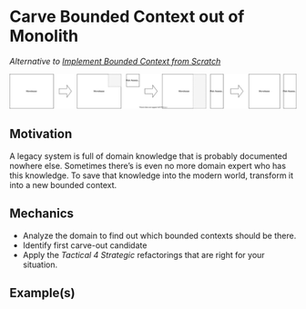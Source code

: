 # Carve Bounded Context out of Monolith

*Alternative to [Implement Bounded Context from Scratch](implement-bounded-context-from-scratch)*

![](../../images/domain-driven-refactorings/strategic/carve-bounded-context-out-of-monolith.drawio.svg)

## Motivation

A legacy system is full of domain knowledge that is probably documented nowhere else. Sometimes there’s is even no more domain expert who has this knowledge. To save that knowledge into the modern world, transform it into a new bounded context.

## Mechanics

- Analyze the domain to find out which bounded contexts should be there.
- Identify first carve-out candidate
- Apply the *Tactical 4 Strategic* refactorings that are right for your situation.

## Example(s)
